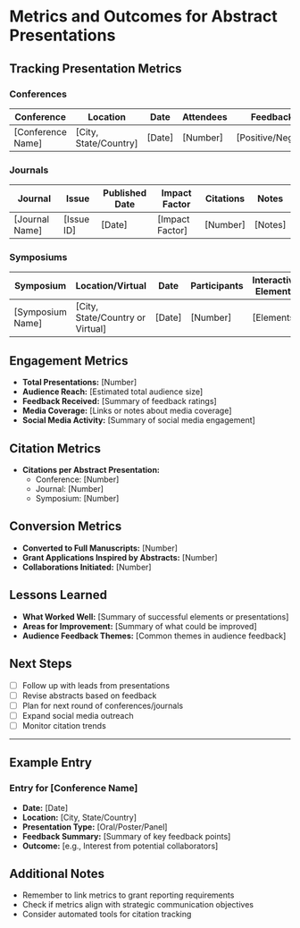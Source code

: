 # Metrics and Outcomes for Abstract Presentations

## Tracking Presentation Metrics

### Conferences
| Conference | Location | Date | Attendees | Feedback Received | Notes |
|------------|----------|------|-----------|------------------|-------|
| [Conference Name] | [City, State/Country] | [Date] | [Number] | [Positive/Negative/Neutral] | [Notes] |

### Journals
| Journal | Issue | Published Date | Impact Factor | Citations | Notes |
|---------|-------|----------------|---------------|-----------|-------|
| [Journal Name] | [Issue ID] | [Date] | [Impact Factor] | [Number] | [Notes] |

### Symposiums
| Symposium | Location/Virtual | Date | Participants | Interactive Elements | Notes |
|-----------|------------------|------|--------------|---------------------|-------|
| [Symposium Name] | [City, State/Country or Virtual] | [Date] | [Number] | [Elements] | [Notes] |

## Engagement Metrics
- **Total Presentations:** [Number]
- **Audience Reach:** [Estimated total audience size]
- **Feedback Received:** [Summary of feedback ratings]
- **Media Coverage:** [Links or notes about media coverage]
- **Social Media Activity:** [Summary of social media engagement]

## Citation Metrics
- **Citations per Abstract Presentation:**
  - Conference: [Number]
  - Journal: [Number]
  - Symposium: [Number]

## Conversion Metrics
- **Converted to Full Manuscripts:** [Number]
- **Grant Applications Inspired by Abstracts:** [Number]
- **Collaborations Initiated:** [Number]

## Lessons Learned
- **What Worked Well:** [Summary of successful elements or presentations]
- **Areas for Improvement:** [Summary of what could be improved]
- **Audience Feedback Themes:** [Common themes in audience feedback]

## Next Steps
- [ ] Follow up with leads from presentations
- [ ] Revise abstracts based on feedback
- [ ] Plan for next round of conferences/journals
- [ ] Expand social media outreach
- [ ] Monitor citation trends

---

## Example Entry
### Entry for [Conference Name]
- **Date:** [Date]
- **Location:** [City, State/Country]
- **Presentation Type:** [Oral/Poster/Panel]
- **Feedback Summary:** [Summary of key feedback points]
- **Outcome:** [e.g., Interest from potential collaborators]

## Additional Notes
- Remember to link metrics to grant reporting requirements
- Check if metrics align with strategic communication objectives
- Consider automated tools for citation tracking
